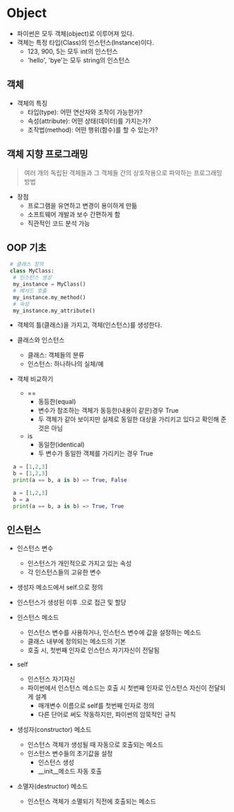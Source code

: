 # Object

- 파이썬은 모두 객체(object)로 이루어져 있다.
- 객체는 특정 타입(Class)의 인스턴스(Instance)이다.
  - 123, 900, 5는 모두 int의 인스턴스
  - 'hello', 'bye'는 모두 string의 인스턴스

## 객체

- 객체의 특징
  - 타입(type): 어떤 연산자와 조작이 가능한가?
  - 속성(attribute): 어떤 상태(데이터)를 가지는가?
  - 조작법(method): 어떤 행위(함수)를 할 수 있는가?

## 객체 지향 프로그래밍

> 여러 개의 독립된 객체들과 그 객체들 간의 상호작용으로 파악하는 프로그래밍 방법

- 장점
  - 프로그램을 유연하고 변경이 용이하게 만듦
  - 소프트웨어 개발과 보수 간편하게 함
  - 직관적인 코드 분석 가능

## OOP 기초

```python
 # 클래스 정의
 class MyClass:
  # 인스턴스 생성
  my_instance = MyClass()
  # 메서드 호출
  my_instance.my_method()
  # 속성
  my_instance.my_attribute()
```

- 객체의 틀(클래스)을 가지고, 객체(인스턴스)를 생성한다.

- 클래스와 인스턴스

  - 클래스: 객체들의 분류
  - 인스턴스: 하나하나의 실체/예

- 객체 비교하기
  - ==
    - 동등한(equal)
    - 변수가 참조하는 객체가 동등한(내용이 같은)경우 True
    - 두 객체가 같아 보이지만 실제로 동일한 대상을 가리키고 있다고 확인해 준 것은 아님
  - is
    - 동일한(identical)
    - 두 변수가 동일한 객체를 가리키는 경우 True

```python
  a = [1,2,3]
  b = [1,2,3]
  print(a == b, a is b) => True, False
```

```python
  a = [1,2,3]
  b = a
  print(a == b, a is b) => True, True
```

## 인스턴스

- 인스턴스 변수
  - 인스턴스가 개인적으로 가지고 있는 속성
  - 각 인스턴스들의 고유한 변수
- 생성자 메소드에서 self.<name>으로 정의
- 인스턴스가 생성된 이후 <instance>.<name>으로 접근 및 할당

- 인스턴스 메소드

  - 인스턴스 변수를 사용하거나, 인스턴스 변수에 값을 설정하는 메소드
  - 클래스 내부에 정의되는 메소드의 기본
  - 호출 시, 첫번째 인자로 인스턴스 자기자신이 전달됨

- self

  - 인스턴스 자기자신
  - 파이썬에서 인스턴스 메소드는 호출 시 첫번째 인자로 인스턴스 자신이 전달되게 설계
    - 매개변수 이름으로 self를 첫번째 인자로 정의
    - 다른 단어로 써도 작동하지만, 파이썬의 암묵적인 규칙

- 생성자(constructor) 메소드

  - 인스턴스 객체가 생성될 때 자동으로 호출되는 메소드
  - 인스턴스 변수들의 초기값을 설정
    - 인스턴스 생성
    - \_\_init\_\_메소드 자동 호출

- 소멸자(destructor) 메소드
  - 인스턴스 객체가 소멸되기 직전에 호출되는 메소드

